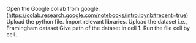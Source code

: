 Open the Google collab from google. (https://colab.research.google.com/notebooks/intro.ipynb#recent=true)
Upload the python file.
Import relevant libraries.
Upload the dataset i.e., Framingham dataset
Give path of the dataset in cell 1.
Run the file cell by cell.
